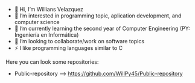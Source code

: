 - 👋 Hi, I’m Willians Velazquez
- 👀 I’m interested in programming topic, aplication development, and computer science
- 🌱 I’m currently learning the second year of Computer Engineering (PY: Ingeniería en Informática)
- 💞️ I’m looking to collaborate/work on software topics
- ⚡ I like programming languages similar to C

Here you can look some repositories:
- Public-repository --> https://github.com/WillPy45/Public-repository
<!---
WillPy45/WillPy45 is a ✨ special ✨ repository because its `README.md` (this file) appears on your GitHub profile.
You can click the Preview link to take a look at your changes.
--->
